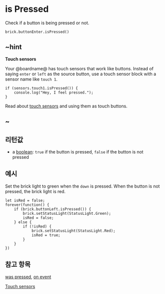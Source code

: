 # is Pressed

Check if a button is being pressed or not.

```sig
brick.buttonEnter.isPressed()
```

## ~hint

**Touch sensors**

Your @boardname@ has touch sensors that work like buttons. Instead of saying `enter` or `left` as the source button, use a touch sensor block with a sensor name like `touch 1`.

```block
if (sensors.touch1.isPressed()) {
    console.log("Hey, I feel pressed.");
}
```

Read about [touch sensors](/reference/sensors/touch-sensor) and using them as touch buttons.

## ~

## 리턴값

* a [boolean](types/boolean): `true` if the button is pressed, `false` if the button is not pressed

## 예시

Set the brick light to green when the `down` is pressed. When the button is not pressed, the brick light is red.

```blocks
let isRed = false;
forever(function() {
    if (brick.buttonLeft.isPressed()) {
        brick.setStatusLight(StatusLight.Green);
        isRed = false;
    } else {
        if (!isRed) {
            brick.setStatusLight(StatusLight.Red);
            isRed = true;
        }
    }
})
```

## 참고 항목

[was pressed](/reference/brick/button/was-pressed), [on event](/reference/brick/button/on-event)

[Touch sensors](/reference/sensors/touch-sensor)